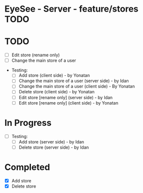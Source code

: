 # EyeSee - Server - feature/stores TODO

# TODO
- [ ] Edit store (rename only)
- [ ] Change the main store of a user
- Testing:
    - [ ] Add store (client side) - by Yonatan
    - [ ] Change the main store of a user (server side) - by Idan
    - [ ] Change the main store of a user (client side) - By Yonatan
    - [ ] Delete store (client side) - by Yonatan
    - [ ] Edit store [rename only] (server side) - by Idan
    - [ ] Edit store [rename only] (client side) - by Yonatan

# In Progress
- [ ] Testing:
    - [ ] Add store (server side) - by Idan
    - [ ] Delete store (server side) - by Idan

# Completed
- [x] Add store
- [x] Delete store